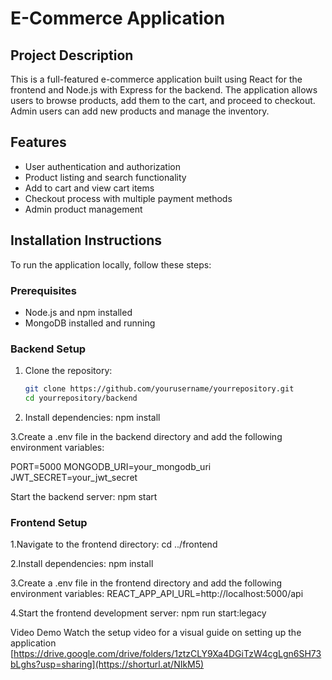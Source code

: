    # E-Commerce Application
   
   ## Project Description
   This is a full-featured e-commerce application built using React for the frontend and Node.js with Express for the backend. The application allows users to browse products, add them to the cart, and proceed to checkout. Admin users can add new products and manage the inventory.
   
   ## Features
   - User authentication and authorization
   - Product listing and search functionality
   - Add to cart and view cart items
   - Checkout process with multiple payment methods
   - Admin product management
   
   ## Installation Instructions
   To run the application locally, follow these steps:
   
   ### Prerequisites
   - Node.js and npm installed
   - MongoDB installed and running
   
   ### Backend Setup
   1. Clone the repository:
      ```bash
      git clone https://github.com/yourusername/yourrepository.git
      cd yourrepository/backend
   2. Install dependencies:
   npm install
   
   3.Create a .env file in the backend directory and add the following environment variables:
   
   PORT=5000
   MONGODB_URI=your_mongodb_uri
   JWT_SECRET=your_jwt_secret
   
   Start the backend server:
   npm start
   
   
   ### Frontend Setup
   
   1.Navigate to the frontend directory:
   cd ../frontend
   
   2.Install dependencies:
   npm install
   
   3.Create a .env file in the frontend directory and add the following environment variables:
   REACT_APP_API_URL=http://localhost:5000/api
   
   4.Start the frontend development server:
   npm run start:legacy
   
   Video Demo
   Watch the setup video for a visual guide on setting up the application
   [https://drive.google.com/drive/folders/1ztzCLY9Xa4DGiTzW4cgLgn6SH73bLghs?usp=sharing](https://shorturl.at/NIkM5)

